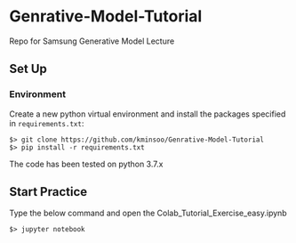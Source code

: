 # Genrative-Model-Tutorial

Repo for Samsung Generative Model Lecture

## Set Up
### Environment
Create a new python virtual environment and install the packages specified in ```requirements.txt```:

```
$> git clone https://github.com/kminsoo/Genrative-Model-Tutorial
$> pip install -r requirements.txt
```

The code has been tested on python 3.7.x

## Start Practice
Type the below command and open the Colab_Tutorial_Exercise_easy.ipynb

```
$> jupyter notebook
```


